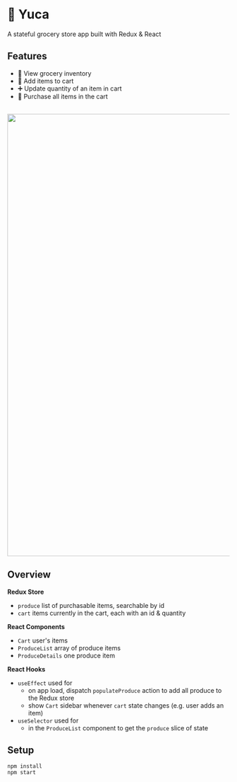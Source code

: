 # 🥬 Yuca
A stateful grocery store app built with Redux & React

## Features 
- 🍍 View grocery inventory
- 🛒 Add items to cart 
- ➕ Update quantity of an item in cart
- 💸 Purchase all items in the cart 
<br></br>

<img src="https://storage.googleapis.com/frankie-esparza-portfolio/gifs/yuca.gif" width="1000">

## Overview
**Redux Store** 
- `produce` list of purchasable items, searchable by id
- `cart` items currently in the cart, each with an id & quantity

**React Components** 
- `Cart` user's items
- `ProduceList` array of produce items
- `ProduceDetails` one produce item 

**React Hooks**
- `useEffect` used for
    - on app load, dispatch `populateProduce` action to add all produce to the Redux store
    - show `Cart` sidebar whenever `cart` state changes (e.g. user adds an item)
- `useSelector` used for
    - in the `ProduceList` component to get the `produce` slice of state

## Setup 
`npm install`  
`npm start`

